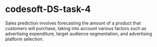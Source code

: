 # codesoft-DS-task-4
Sales prediction involves forecasting the amount of a product that customers will purchase, taking into account various factors such as advertising expenditure, target audience segmentation, and advertising platform selection.
